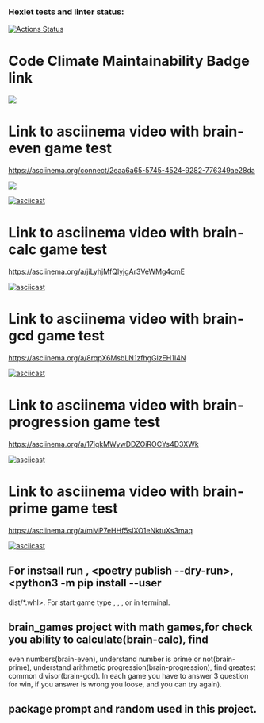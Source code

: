 ### Hexlet tests and linter status:
[![Actions Status](https://github.com/alex873110/python-project-49/workflows/hexlet-check/badge.svg)](https://github.com/alex873110/python-project-49/actions)

# Code Climate Maintainability Badge link 
<a href="https://codeclimate.com/github/alex873110/python-project-49/maintainability"><img 
src="https://api.codeclimate.com/v1/badges/d933dc886756d0a1eb03/maintainability" /></a>

# Link to asciinema video with brain-even game test 

<https://asciinema.org/connect/2eaa6a65-5745-4524-9282-776349ae28da>

<a href="https://asciinema.org/a/cUogpyf2UWm1Y1R0VygrXLqYo" target="_blank"><img src="https://asciinema.org/a/cUogpyf2UWm1Y1R0VygrXLqYo.svg" /></a>

[![asciicast](https://asciinema.org/a/cUogpyf2UWm1Y1R0VygrXLqYo.svg)](https://asciinema.org/a/cUogpyf2UWm1Y1R0VygrXLqYo)

# Link to asciinema video with brain-calc game test

<https://asciinema.org/a/jiLyhjMfQlyjgAr3VeWMg4cmE>

[![asciicast](https://asciinema.org/a/jiLyhjMfQlyjgAr3VeWMg4cmE.svg)](https://asciinema.org/a/jiLyhjMfQlyjgAr3VeWMg4cmE)

<script async id="asciicast-jiLyhjMfQlyjgAr3VeWMg4cmE" src="https://asciinema.org/a/jiLyhjMfQlyjgAr3VeWMg4cmE.js"></script>

# Link to asciinema video with brain-gcd game test

<https://asciinema.org/a/8rqpX6MsbLN1zfhgGlzEH1I4N>

[![asciicast](https://asciinema.org/a/8rqpX6MsbLN1zfhgGlzEH1I4N.svg)](https://asciinema.org/a/8rqpX6MsbLN1zfhgGlzEH1I4N)

<script async id="asciicast-8rqpX6MsbLN1zfhgGlzEH1I4N" src="https://asciinema.org/a/8rqpX6MsbLN1zfhgGlzEH1I4N.js"></script>

# Link to asciinema video with brain-progression game test

<https://asciinema.org/a/17igkMWywDDZOiROCYs4D3XWk>

[![asciicast](https://asciinema.org/a/17igkMWywDDZOiROCYs4D3XWk.svg)](https://asciinema.org/a/17igkMWywDDZOiROCYs4D3XWk)

<script async id="asciicast-17igkMWywDDZOiROCYs4D3XWk" src="https://asciinema.org/a/17igkMWywDDZOiROCYs4D3XWk.js"></script>

# Link to asciinema video with brain-prime game test

<https://asciinema.org/a/mMP7eHHf5sIXO1eNktuXs3maq>

[![asciicast](https://asciinema.org/a/mMP7eHHf5sIXO1eNktuXs3maq.svg)](https://asciinema.org/a/mMP7eHHf5sIXO1eNktuXs3maq)

<script async id="asciicast-mMP7eHHf5sIXO1eNktuXs3maq" src="https://asciinema.org/a/mMP7eHHf5sIXO1eNktuXs3maq.js"></script>

## For instsall run <poetry build>, <poetry publish --dry-run>, <python3 -m pip install --user 
dist/*.whl>. For start game type <brain-even>, <brain-calc>, 
<brain-gcd>, <brain-progression> or <brain-prime> in terminal.

## brain_games project with math games,for  check you ability to calculate(brain-calc), find 
even numbers(brain-even), understand number is prime or not(brain-prime), understand arithmetic progression(brain-progression), find greatest common divisor(brain-gcd). In each game you have to answer 3 question for win, if you answer is wrong you loose, and you can try  again). 
## package prompt and random used in this project. 
